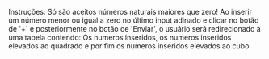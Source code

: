 Instruções:
Só são aceitos números naturais maiores que zero!
Ao inserir um número menor ou igual a zero no último input adinado e clicar no botão de '+' e posteriormente no botão de 'Enviar',
o usuário será redirecionado à uma tabela contendo: Os numeros inseridos, os numeros inseridos elevados ao quadrado e por fim os numeros inseridos elevados ao cubo. 

